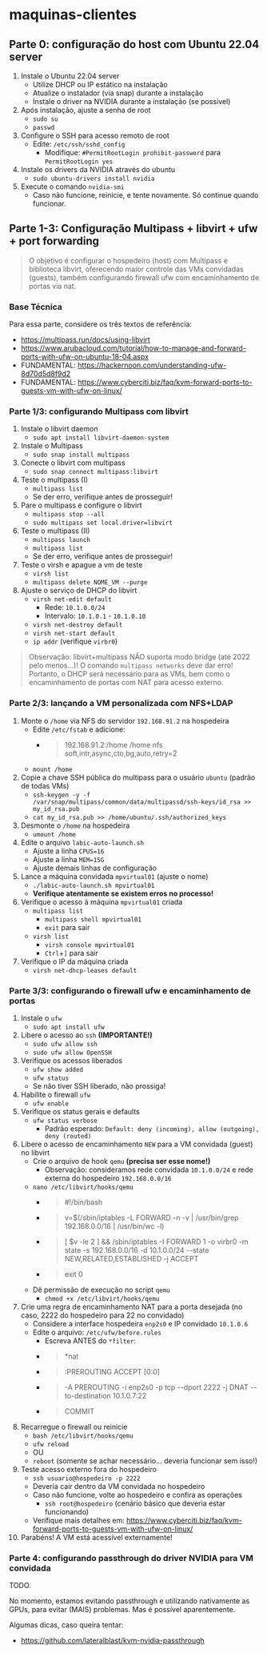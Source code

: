 # maquinas-clientes


## Parte 0: configuração do host com Ubuntu 22.04 server

1. Instale o Ubuntu 22.04 server
   * Utilize DHCP ou IP estático na instalação
   * Atualize o instalador (via snap) durante a instalação
   * Instale o driver na NVIDIA durante a instalação (se possível)
1. Após instalação, ajuste a senha de root
   * `sudo su`
   * `passwd`
1. Configure o SSH para acesso remoto de root
   * Edite: `/etc/ssh/sshd_config`
      -  Modifique: `#PermitRootLogin prohibit-password` para `PermitRootLogin yes`
1. Instale os drivers da NVIDIA através do ubuntu
   * `sudo ubuntu-drivers install nvidia`
1. Execute o comando `nvidia-smi`
   * Caso não funcione, reinicie, e tente novamente. Só continue quando funcionar.


## Parte 1-3: Configuração Multipass + libvirt + ufw + port forwarding

> O objetivo é configurar o hospedeiro (host) com Multipass e biblioteca libvirt, oferecendo maior controle das VMs convidadas (guests), também configurando firewall ufw com encaminhamento de portas via nat.

### Base Técnica
Para essa parte, considere os três textos de referência:
- https://multipass.run/docs/using-libvirt
- https://www.arubacloud.com/tutorial/how-to-manage-and-forward-ports-with-ufw-on-ubuntu-18-04.aspx
- FUNDAMENTAL: https://hackernoon.com/understanding-ufw-8d70d5d8f9d2
- FUNDAMENTAL: https://www.cyberciti.biz/faq/kvm-forward-ports-to-guests-vm-with-ufw-on-linux/

### Parte 1/3: configurando Multipass com libvirt

1. Instale o libvirt daemon
   * `sudo apt install libvirt-daemon-system`
1. Instale o Multipass
   * `sudo snap install multipass`
1. Conecte o libvirt com multipass
   * `sudo snap connect multipass:libvirt`
1. Teste o multipass (I)
   * `multipass list`
   * Se der erro, verifique antes de prosseguir!
1. Pare o multipass e configure o libvirt
   * `multipass stop --all`
   * `sudo multipass set local.driver=libvirt`
1. Teste o multipass (II)
   * `multipass launch`
   * `multipass list`
   * Se der erro, verifique antes de prosseguir!
1. Teste o virsh e apague a vm de teste
   * `virsh list`
   * `multipass delete NOME_VM --purge`
1. Ajuste o serviço de DHCP do libvirt
   * `virsh net-edit default`
      - Rede: `10.1.0.0/24`
      - Intervalo: `10.1.0.1` - `10.1.0.10`
   * `virsh net-destroy default`
   * `virsh net-start default`
   * `ip addr` (verifique `virbr0`)
   

> Observação: libvirt+multipass NÃO suporta modo bridge (até 2022 pelo menos...)! O comando `multipass networks` deve dar erro! Portanto, o DHCP será necessário para as VMs, bem como o encaminhamento de portas com NAT para acesso externo.

### Parte 2/3: lançando a VM personalizada com NFS+LDAP

1. Monte o `/home` via NFS do servidor `192.168.91.2` na hospedeira
   * Edite `/etc/fstab` e adicione:
      - > 192.168.91.2:/home                          /home           nfs     soft,intr,async,cto,bg,auto,retry=2
   * `mount /home`
1. Copie a chave SSH pública do multipass para o usuário `ubuntu` (padrão de todas VMs)
   * `ssh-keygen -y -f /var/snap/multipass/common/data/multipassd/ssh-keys/id_rsa >> my_id_rsa.pub`
   * `cat my_id_rsa.pub >> /home/ubuntu/.ssh/authorized_keys`
1. Desmonte o `/home` na hospedeira
   * `umount /home`
1. Edite o arquivo `labic-auto-launch.sh`
   * Ajuste a linha `CPUS=16`
   * Ajuste a linha `MEM=15G`
   * Ajuste demais linhas de configuração
1. Lance a máquina convidada `mpvirtual01` (ajuste o nome)
   * `./labic-auto-launch.sh mpvirtual01`
   * **Verifique atentamente se existem erros no processo!**
1. Verifique o acesso à máquina `mpvirtual01` criada
   * `multipass list`
      - `multipass shell mpvirtual01`
      - `exit` para sair
   * `virsh list`
      - `virsh console mpvirtual01`
      - `Ctrl`+`]` para sair
1. Verifique o IP da máquina criada
   * `virsh net-dhcp-leases default`

### Parte 3/3: configurando o firewall ufw e encaminhamento de portas

1. Instale o `ufw`
   * `sudo apt install ufw`
1. Libere o acesso ao `ssh` **(IMPORTANTE!)**
   * `sudo ufw allow ssh`
   * `sudo ufw allow OpenSSH`
1. Verifique os acessos liberados
   * `ufw show added`
   * `ufw status`
   * Se não tiver SSH liberado, não prossiga!
1. Habilite o firewall `ufw`
   * `ufw enable`
1. Verifique os status gerais e defaults
   * `ufw status verbose`
      - Padrão esperado: `Default: deny (incoming), allow (outgoing), deny (routed)`
1. Libere o acesso de encaminhamento `NEW` para a VM convidada (guest) no libvirt
   * Crie o arquivo de hook `qemu` **(precisa ser esse nome!)**
      - Observação: consideramos rede convidada `10.1.0.0/24` e rede externa do hospedeiro `192.168.0.0/16`
   * `nano /etc/libvirt/hooks/qemu`
      - > #!/bin/bash
      - > v=$(/sbin/iptables -L FORWARD -n -v | /usr/bin/grep 192.168.0.0/16 | /usr/bin/wc -l)
      - > [ $v -le 2 ] && /sbin/iptables -I FORWARD 1 -o virbr0 -m state -s 192.168.0.0/16 -d 10.1.0.0/24 --state NEW,RELATED,ESTABLISHED -j ACCEPT
      - > exit 0
   * Dê permissão de execução no script `qemu`
      - `chmod +x /etc/libvirt/hooks/qemu`
1. Crie uma regra de encaminhamento NAT para a porta desejada (no caso, 2222 do hospedeiro para 22 no convidado)
   * Considere a interface hospedeira `enp2s0` e IP convidado `10.1.0.6`
   * Edite o arquivo: `/etc/ufw/before.rules`
      - Escreva ANTES do `*filter`:
      - > *nat
      - > :PREROUTING ACCEPT [0:0]
      - > -A PREROUTING -i enp2s0 -p tcp --dport 2222 -j DNAT --to-destination 10.1.0.7:22
      - > COMMIT
1. Recarregue o firewall ou reinicie
    * `bash /etc/libvirt/hooks/qemu`
    * `ufw reload`
    * OU
    * `reboot` (somente se achar necessário... deveria funcionar sem isso!)
1. Teste acesso externo fora do hospedeiro
    * `ssh usuario@hospedeiro -p 2222`
    * Deveria cair dentro da VM convidada no hospedeiro
    * Caso não funcione, volte ao hospedeiro e confira as operações
        - `ssh root@hospedeiro` (cenário básico que deveria estar funcionando)
    * Verifique mais detalhes em: https://www.cyberciti.biz/faq/kvm-forward-ports-to-guests-vm-with-ufw-on-linux/
1. Parabéns! A VM está acessível externamente!

### Parte 4: configurando passthrough do driver NVIDIA para VM convidada

TODO.

No momento, estamos evitando passthrough e utilizando nativamente as GPUs, para evitar (MAIS) problemas. Mas é possível aparentemente.

Algumas dicas, caso queira tentar:
- https://github.com/lateralblast/kvm-nvidia-passthrough

